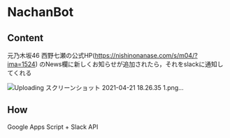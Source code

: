 # NachanBot

## Content
元乃木坂46 西野七瀬の公式HP(https://nishinonanase.com/s/m04/?ima=1524) のNews欄に新しくお知らせが追加されたら，それをslackに通知してくれる

![Uploading スクリーンショット 2021-04-21 18.26.35 1.png…]()


## How
Google Apps Script + Slack API
